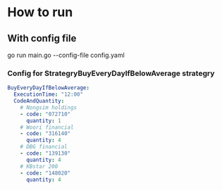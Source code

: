 # How to run


## With config file

go run main.go --config-file config.yaml

### Config for StrategryBuyEveryDayIfBelowAverage strategry

```yaml
BuyEveryDayIfBelowAverage:
  ExecutionTime: "12:00"
  CodeAndQuantity:
    # Nongsim holdings
    - code: "072710"
      quantity: 1
    # Woori financial
    - code: "316140"
      quantity: 4
    # DBG financial
    - code: "139130"
      quantity: 4
    # KBstar 200
    - code: "148020"
      quantity: 4
```
